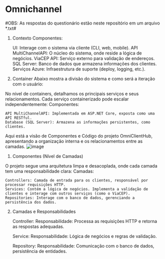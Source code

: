 # Omnichannel

#OBS: As respostas do questionário estão neste repositório em um arquivo *.txt#

1. Contexto
Componentes:

    UI: Interage com o sistema via cliente (CLI, web, mobile).
    API MultiChannelAPI: O núcleo do sistema, onde reside a lógica de negócios.
    ViaCEP API: Serviço externo para validação de endereços.
    SQL Server: Banco de dados que armazena informações dos clientes.
    Serviços Azure: Infraestrutura de suporte (deploy, logging, etc.).

2. Container
Abaixo mostra a divisão do sistema e como será a iteração com o usuário:

No nível de containers, detalhamos os principais serviços e seus relacionamentos. Cada serviço containerizado pode escalar independentemente:
Componentes:

    API MultiChannelAPI: Implementada em ASP.NET Core, exposta como uma API RESTful.
    Database (SQL Server): Armazena as informações persistentes, como clientes.

    
Aqui está a visão de Componentes e Código do projeto OmniClientHub, apresentando a organização interna e os relacionamentos entre as camadas.
![image](https://github.com/user-attachments/assets/27292554-aabb-4652-9945-17fac0f62d79)

1. Componentes (Nível de Camadas)

O projeto segue uma arquitetura limpa e desacoplada, onde cada camada tem uma responsabilidade clara:
Camadas:

    Controllers: Camada de entrada para os clientes, responsável por processar requisições HTTP.
    Services: Contém a lógica de negócios. Implementa a validação de clientes e interage com outros serviços (como o ViaCEP).
    Repositories: Interage com o banco de dados, gerenciando a persistência dos dados.

2. Camadas e Responsabilidades

    Controller:
        Responsabilidade: Processa as requisições HTTP e retorna as respostas adequadas.

    Service:
        Responsabilidade: Lógica de negócios e regras de validação.

    Repository:
        Responsabilidade: Comunicação com o banco de dados, persistência de entidades.
